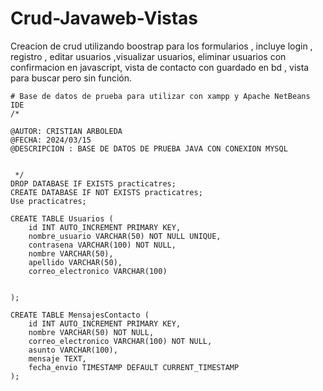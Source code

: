 # Crud-Javaweb-Vistas
Creacion de crud  utilizando boostrap para los formularios , incluye login , registro , editar usuarios ,visualizar usuarios, eliminar usuarios con confirmacion en javascript, vista de contacto con guardado en bd , vista para buscar pero sin función.


```
# Base de datos de prueba para utilizar con xampp y Apache NetBeans IDE
/* 

@AUTOR: CRISTIAN ARBOLEDA
@FECHA: 2024/03/15
@DESCRIPCION : BASE DE DATOS DE PRUEBA JAVA CON CONEXION MYSQL


 */
DROP DATABASE IF EXISTS practicatres;
CREATE DATABASE IF NOT EXISTS practicatres;
Use practicatres;

CREATE TABLE Usuarios (
    id INT AUTO_INCREMENT PRIMARY KEY,
    nombre_usuario VARCHAR(50) NOT NULL UNIQUE,
    contrasena VARCHAR(100) NOT NULL,
    nombre VARCHAR(50),
    apellido VARCHAR(50),
    correo_electronico VARCHAR(100)
    
    
);

CREATE TABLE MensajesContacto (
    id INT AUTO_INCREMENT PRIMARY KEY,
    nombre VARCHAR(50) NOT NULL,
    correo_electronico VARCHAR(100) NOT NULL,
    asunto VARCHAR(100),
    mensaje TEXT,
    fecha_envio TIMESTAMP DEFAULT CURRENT_TIMESTAMP
);
```
